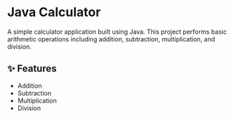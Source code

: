 # Java Calculator

A simple calculator application built using Java. This project performs basic arithmetic operations including addition, subtraction, multiplication, and division.

## ✨ Features

- Addition
- Subtraction
- Multiplication
- Division
